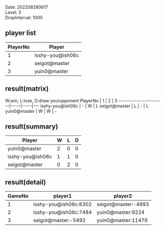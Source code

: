 Date: 202208280617  
Level: 3  
DropInterval: 1000  
## player list
PlayerNo  |  Player
----------|------------------
1         |  isshy-you@ish06c
2         |  seigot@master
3         |  yuin0@master
## result(matrix)
W:win, L:lose, D:draw
you\opponent PlayerNo  |  1  |  2  |  3
-----------------------|-----|-----|---
isshy-you@ish06c       |  -  |  W  |  L
seigot@master          |  L  |  -  |  L
yuin0@master           |  W  |  W  |  -
## result(summary)
Player            |  W  |  L  |  D
------------------|-----|-----|---
yuin0@master      |  2  |  0  |  0
isshy-you@ish06c  |  1  |  1  |  0
seigot@master     |  0  |  2  |  0
## result(detail)
GameNo  |  player1                |  player2
--------|-------------------------|---------------------
1       |  isshy-you@ish06c:6302  |  seigot@master:-4993
2       |  isshy-you@ish06c:7484  |  yuin0@master:9224
3       |  seigot@master:-5492    |  yuin0@master:11476
